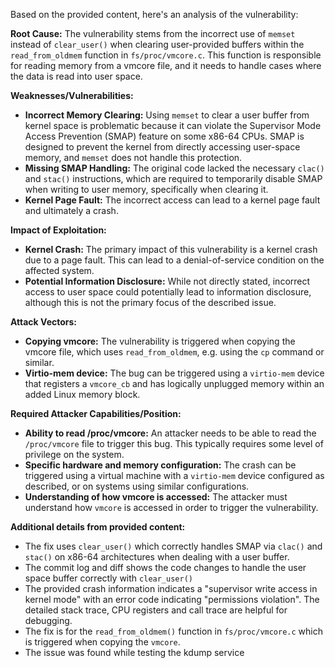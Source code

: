 Based on the provided content, here's an analysis of the vulnerability:

**Root Cause:**
The vulnerability stems from the incorrect use of `memset` instead of `clear_user()` when clearing user-provided buffers within the `read_from_oldmem` function in `fs/proc/vmcore.c`. This function is responsible for reading memory from a vmcore file, and it needs to handle cases where the data is read into user space.

**Weaknesses/Vulnerabilities:**
- **Incorrect Memory Clearing:**  Using `memset` to clear a user buffer from kernel space is problematic because it can violate the Supervisor Mode Access Prevention (SMAP) feature on some x86-64 CPUs. SMAP is designed to prevent the kernel from directly accessing user-space memory, and `memset` does not handle this protection.
- **Missing SMAP Handling:** The original code lacked the necessary `clac()` and `stac()` instructions, which are required to temporarily disable SMAP when writing to user memory, specifically when clearing it.
- **Kernel Page Fault:** The incorrect access can lead to a kernel page fault and ultimately a crash.

**Impact of Exploitation:**
- **Kernel Crash:** The primary impact of this vulnerability is a kernel crash due to a page fault. This can lead to a denial-of-service condition on the affected system.
- **Potential Information Disclosure:** While not directly stated, incorrect access to user space could potentially lead to information disclosure, although this is not the primary focus of the described issue.

**Attack Vectors:**
- **Copying vmcore:** The vulnerability is triggered when copying the vmcore file, which uses `read_from_oldmem`,  e.g. using the `cp` command or similar.
- **Virtio-mem device:** The bug can be triggered using a `virtio-mem` device that registers a `vmcore_cb` and has logically unplugged memory within an added Linux memory block.

**Required Attacker Capabilities/Position:**
- **Ability to read /proc/vmcore:** An attacker needs to be able to read the `/proc/vmcore` file to trigger this bug. This typically requires some level of privilege on the system.
- **Specific hardware and memory configuration:** The crash can be triggered using a virtual machine with a `virtio-mem` device configured as described, or on systems using similar configurations.
- **Understanding of how vmcore is accessed:** The attacker must understand how `vmcore` is accessed in order to trigger the vulnerability.

**Additional details from provided content:**
- The fix uses `clear_user()` which correctly handles SMAP via `clac()` and `stac()` on x86-64 architectures when dealing with a user buffer.
- The commit log and diff shows the code changes to handle the user space buffer correctly with `clear_user()`
- The provided crash information indicates a "supervisor write access in kernel mode" with an error code indicating "permissions violation". The detailed stack trace, CPU registers and call trace are helpful for debugging.
- The fix is for the `read_from_oldmem()` function in `fs/proc/vmcore.c` which is triggered when copying the `vmcore`.
- The issue was found while testing the kdump service
